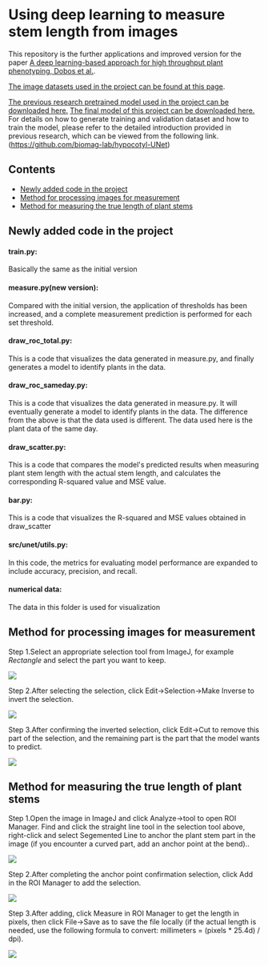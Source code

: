 # Using deep learning to measure stem length from images 

This repository is the further applications and improved version for the paper [A deep learning-based approach for high throughput plant phenotyping, 
Dobos et al.](http://www.plantphysiol.org/content/181/4/1415). 

[The image datasets used in the project can be found at this page](https://drive.google.com/drive/folders/1ysAulbQ1Lj0XKlTA5YLSI9xKnl1tPXid?usp=drive_link).

[The previous research pretrained model used in the project can be downloaded here.](https://drive.google.com/open?id=1SlUui64l-k63vxysl0YAflKaECfpj8Rr)
[The final model of this project can be downloaded here.](https://drive.google.com/file/d/1z3pDonZzANgknQZ17vv6HgAUnmmKue3z/view?usp=drive_link)
For details on how to generate training and validation dataset and how to train the model, please refer to the detailed introduction provided in previous research, which can be viewed from the following link.(https://github.com/biomag-lab/hypocotyl-UNet)
## Contents
- [Newly added code in the project](#intro)
- [Method for processing images for measurement](#processing)
- [Method for measuring the true length of plant stems](#measuring)

## Newly added code in the project <a name="intro"></a>
#### train.py:
Basically the same as the initial version
#### measure.py(new version): 
Compared with the initial version, the application of thresholds has been increased, and a complete measurement prediction is performed for each set threshold.
#### draw_roc_total.py: 
This is a code that visualizes the data generated in measure.py, and finally generates a model to identify plants in the data.
#### draw_roc_sameday.py:
This is a code that visualizes the data generated in measure.py. It will eventually generate a model to identify plants in the data. The difference from the above is that the data used is different. The data used here is the plant data of the same day.
#### draw_scatter.py:
This is a code that compares the model's predicted results when measuring plant stem length with the actual stem length, and calculates the corresponding R-squared value and MSE value.
#### bar.py:
This is a code that visualizes the R-squared and MSE values ​​obtained in draw_scatter
#### src/unet/utils.py:
In this code, the metrics for evaluating model performance are expanded to include accuracy, precision, and recall.
#### numerical data:
The data in this folder is used for visualization

## Method for processing images for measurement <a name="processing"></a>
Step 1.Select an appropriate selection tool from ImageJ, for example *Rectangle* and select the part you want to keep.

![](docs/img/step01.png)

Step 2.After selecting the selection, click Edit->Selection->Make Inverse to invert the selection.

![](docs/img/step02.PNG)

Step 3.After confirming the inverted selection, click Edit->Cut to remove this part of the selection, and the remaining part is the part that the model wants to predict.

![](docs/img/step03.PNG)

## Method for measuring the true length of plant stems <a name="measuring"></a>
Step 1.Open the image in ImageJ and click Analyze->tool to open ROI Manager. Find and click the straight line tool in the selection tool above, right-click and select Segemented Line to anchor the plant stem part in the image (if you encounter a curved part, add an anchor point at the bend)..

![](docs/img1/step01.PNG)

Step 2.After completing the anchor point confirmation selection, click Add in the ROI Manager to add the selection.


![](docs/img1/step02.PNG)

Step 3.After adding, click Measure in ROI Manager to get the length in pixels, then click File->Save as to save the file locally (if the actual length is needed, use the following formula to convert: millimeters = (pixels * 25.4d) / dpi).

![](docs/img1/step03.PNG)

